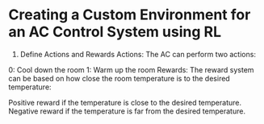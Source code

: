 # Creating a Custom Environment for an AC Control System using RL
1. Define Actions and Rewards
Actions: The AC can perform two actions:

0: Cool down the room
1: Warm up the room
Rewards: The reward system can be based on how close the room temperature is to the desired temperature:

Positive reward if the temperature is close to the desired temperature.
Negative reward if the temperature is far from the desired temperature.